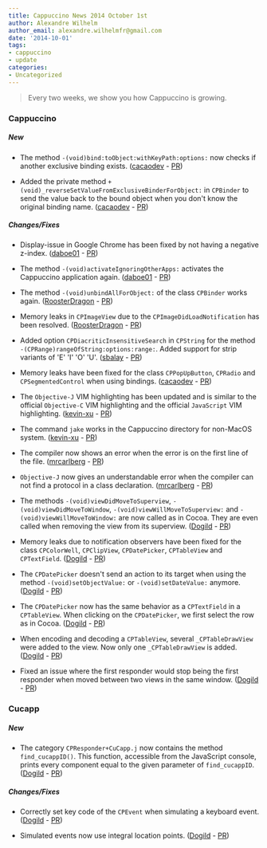 ```yaml
---
title: Cappuccino News 2014 October 1st
author: Alexandre Wilhelm
author_email: alexandre.wilhelmfr@gmail.com
date: '2014-10-01'
tags:
- cappuccino
- update
categories:
- Uncategorized
---
```


> Every two weeks, we show you how Cappuccino is growing.

### Cappuccino

##### New

- The method `-(void)bind:toObject:withKeyPath:options:` now checks if another exclusive binding exists. ([cacaodev](https://github.com/cacaodev) - [PR](https://github.com/cappuccino/cappuccino/pull/2207))

- Added the private method `+(void)_reverseSetValueFromExclusiveBinderForObject:` in `CPBinder` to send the value back to the bound object when you don't know the original binding name. ([cacaodev](https://github.com/cacaodev) - [PR](https://github.com/cappuccino/cappuccino/pull/2207))

##### Changes/Fixes

- Display-issue in Google Chrome has been fixed by not having a negative z-index. ([daboe01](https://github.com/daboe01) - [PR](https://github.com/cappuccino/cappuccino/pull/2194))

- The method `-(void)activateIgnoringOtherApps:` activates the Cappuccino application again. ([daboe01](https://github.com/daboe01) - [PR](https://github.com/cappuccino/cappuccino/pull/2172))

- The method `-(void)unbindAllForObject:` of the class `CPBinder` works again. ([RoosterDragon](https://github.com/RoosterDragon) - [PR](https://github.com/cappuccino/cappuccino/pull/2202))

- Memory leaks in `CPImageView` due to the `CPImageDidLoadNotification` has been resolved. ([RoosterDragon](https://github.com/RoosterDragon) - [PR](https://github.com/cappuccino/cappuccino/pull/2218))

- Added option `CPDiacriticInsensitiveSearch` in `CPString` for the method `-(CPRange)rangeOfString:options:range:`. Added support for strip variants of 'E' 'I' 'O' 'U'. ([sbalay](https://github.com/sbalay) - [PR](https://github.com/cappuccino/cappuccino/pull/2203))

- Memory leaks have been fixed for the class `CPPopUpButton`, `CPRadio` and `CPSegmentedControl` when using bindings. ([cacaodev](https://github.com/cacaodev) - [PR](https://github.com/cappuccino/cappuccino/pull/2207))

- The `Objective-J` VIM highlighting has been updated and is similar to the official `Objective-C` VIM highlighting and the official `JavaScript` VIM highlighting. ([kevin-xu](https://github.com/kevin-xu) - [PR](https://github.com/cappuccino/cappuccino/pull/2214))

- The command `jake` works in the Cappuccino directory for non-MacOS system. ([kevin-xu](https://github.com/kevin-xu) - [PR](https://github.com/cappuccino/cappuccino/pull/2219))

- The compiler now shows an error when the error is on the first line of the file. ([mrcarlberg](https://github.com/mrcarlberg) - [PR](https://github.com/cappuccino/cappuccino/pull/2221))

- `Objective-J` now gives an understandable error when the compiler can not find a protocol in a class declaration. ([mrcarlberg](https://github.com/mrcarlberg) - [PR](https://github.com/cappuccino/cappuccino/pull/2213))

- The methods `-(void)viewDidMoveToSuperview`, `-(void)viewDidMoveToWindow`, `-(void)viewWillMoveToSuperview:` and `-(void)viewWillMoveToWindow:` are now called as in Cocoa. They are even called when removing the view from its superview. ([Dogild](https://github.com/Dogild) - [PR](https://github.com/cappuccino/cappuccino/pull/2176))

- Memory leaks due to notification observers have been fixed for the class `CPColorWell`, `CPClipView`, `CPDatePicker`, `CPTableView` and `CPTextField`. ([Dogild](https://github.com/Dogild) - [PR](https://github.com/cappuccino/cappuccino/pull/2176))

- The `CPDatePicker` doesn't send an action to its target when using the method `-(void)setObjectValue:` or `-(void)setDateValue:` anymore. ([Dogild](https://github.com/Dogild) - [PR](https://github.com/cappuccino/cappuccino/pull/2210))

- The `CPDatePicker` now has the same behavior as a `CPTextField` in a `CPTableView`. When clicking on the `CPDatePicker`, we first select the row as in Cocoa. ([Dogild](https://github.com/Dogild) - [PR](https://github.com/cappuccino/cappuccino/pull/2204))

- When encoding and decoding a `CPTableView`, several `_CPTableDrawView` were added to the view. Now only one `_CPTableDrawView` is added. ([Dogild](https://github.com/Dogild) - [PR](https://github.com/cappuccino/cappuccino/pull/2223))

- Fixed an issue where the first responder would stop being the first responder when moved between two views in the same window.  ([Dogild](https://github.com/Dogild) - [PR](https://github.com/cappuccino/cappuccino/pull/2222))

### Cucapp

##### New

- The category `CPResponder+CuCapp.j` now contains the method `find_cucappID()`. This function, accessible from the JavaScript console, prints every component equal to the given parameter of `find_cucappID`. ([Dogild](https://github.com/Dogild) - [PR](https://github.com/cappuccino/cucapp/pull/11))

##### Changes/Fixes

- Correctly set key code of the `CPEvent` when simulating a keyboard event. ([Dogild](https://github.com/Dogild) - [PR](https://github.com/cappuccino/cucapp/pull/13))

- Simulated events now use integral location points. ([Dogild](https://github.com/Dogild) - [PR](https://github.com/cappuccino/cucapp/pull/12))

